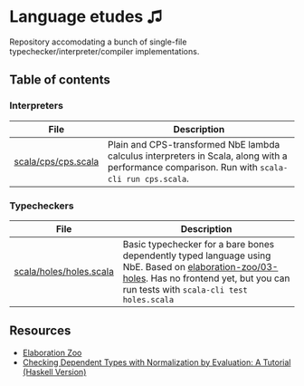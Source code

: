 # Language etudes ♫

Repository accomodating a bunch of single-file typechecker/interpreter/compiler implementations.
## Table of contents

### Interpreters

| File | Description |
|------|-------------|
| [scala/cps/cps.scala](scala/cps/cps.scala) | Plain and CPS-transformed NbE lambda calculus interpreters in Scala, along with a performance comparison. Run with `scala-cli run cps.scala`. |

### Typecheckers

| File | Description |
|------|-------------|
| [scala/holes/holes.scala](scala/holes/holes.scala) | Basic typechecker for a bare bones dependently typed language using NbE. Based on [elaboration-zoo/03-holes](https://github.com/AndrasKovacs/elaboration-zoo/tree/master/03-holes). Has no frontend yet, but you can run tests with `scala-cli test holes.scala` |

## Resources

- [Elaboration Zoo](https://github.com/AndrasKovacs/elaboration-zoo)
- [Checking Dependent Types with Normalization by Evaluation: A Tutorial (Haskell Version)](https://davidchristiansen.dk/tutorials/implementing-types-hs.pdf)

